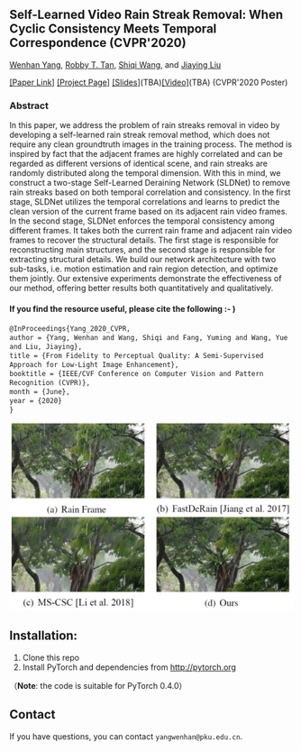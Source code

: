 ## Self-Learned Video Rain Streak Removal: When Cyclic Consistency Meets Temporal Correspondence (CVPR'2020)

[Wenhan Yang](https://flyywh.github.io/index.html), [Robby T. Tan](https://tanrobby.github.io/pub.html), [Shiqi Wang](https://www.cs.cityu.edu.hk/~shiqwang/), and [Jiaying Liu](http://www.icst.pku.edu.cn/struct/people/liujiaying.html) 

[[Paper Link]](http://openaccess.thecvf.com/content_CVPR_2020/papers/Yang_Self-Learning_Video_Rain_Streak_Removal_When_Cyclic_Consistency_Meets_Temporal_CVPR_2020_paper.pdf) [[Project Page]](https://github.com/flyywh/CVPR-2020-Self-Rain-Removal) [[Slides]]()(TBA)[[Video]]()(TBA) (CVPR'2020 Poster)

### Abstract

In this paper, we address the problem of rain streaks removal in video by developing a self-learned rain streak removal method, which does not require any clean groundtruth images in the training process. The method is inspired by fact that the adjacent frames are highly correlated and can be regarded as different versions of identical scene, and rain streaks are randomly distributed along the temporal dimension. With this in mind, we construct a two-stage Self-Learned Deraining Network (SLDNet) to remove rain streaks based on both temporal correlation and consistency. In the first stage, SLDNet utilizes the temporal correlations and learns to predict the clean version of the current frame based on its adjacent rain video frames. In the second stage, SLDNet enforces the temporal consistency among different frames. It takes both the current rain frame and adjacent rain video frames to recover the structural details. The first stage is responsible for reconstructing main structures, and the second stage is responsible for extracting structural details. We build our network architecture with two sub-tasks, i.e. motion estimation and rain region detection, and optimize them jointly. Our extensive experiments demonstrate the effectiveness of our method, offering better results both quantitatively and qualitatively.

#### If you find the resource useful, please cite the following :- )

```
@InProceedings{Yang_2020_CVPR,
author = {Yang, Wenhan and Wang, Shiqi and Fang, Yuming and Wang, Yue and Liu, Jiaying},
title = {From Fidelity to Perceptual Quality: A Semi-Supervised Approach for Low-Light Image Enhancement},
booktitle = {IEEE/CVF Conference on Computer Vision and Pattern Recognition (CVPR)},
month = {June},
year = {2020}
}
```
<img src="teaser/teaser_SLDNet.png" > 

## Installation:

1. Clone this repo
2. Install PyTorch and dependencies from http://pytorch.org 

（**Note**: the code is suitable for PyTorch 0.4.0）

## Contact

If you have questions, you can contact `yangwenhan@pku.edu.cn`.
